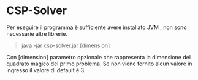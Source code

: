 CSP-Solver
==========


Per eseguire il programma è sufficiente avere installato JVM , non sono necessarie altre librerie.

>java -jar csp-solver.jar [dimension]

Con [dimension] parametro opzionale che rappresenta la dimensione del quadrato magico del primo problema. Se non viene fornito alcun valore in ingresso il valore di default è 3.


